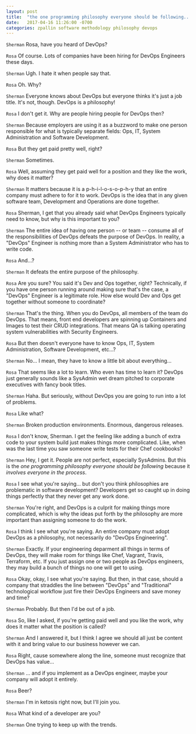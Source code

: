 ```yaml
---
layout: post
title:  "the one programming philosophy everyone should be following..."
date:   2017-04-16 11:26:00 -0700
categories: zpallin software methodology philosophy devops
---
```


`Sherman` Rosa, have you heard of DevOps?

`Rosa` Of course. Lots of companies have been hiring for DevOps Engineers these days.

`Sherman` Ugh. I hate it when people say that.

`Rosa` Oh. Why?

`Sherman` Everyone knows about DevOps but everyone thinks it's just a job title. It's not, though. DevOps is a philosophy!

`Rosa` I don't get it. Why are people hiring people for DevOps then?

`Sherman` Because employers are using it as a buzzword to make one person responsible for what is typically separate fields: Ops, IT, System Administration and Software Development.

`Rosa` But they get paid pretty well, right?

`Sherman` Sometimes.

`Rosa` Well, assuming they get paid well for a position and they like the work, why does it matter?

`Sherman` It matters because it is a p-h-i-l-o-s-o-p-h-y that an entire company must adhere to for it to work. DevOps is the idea that in any given software team, Development and Operations are done together.

`Rosa` Sherman, I get that you already said what DevOps Engineers typically need to know, but why is this important to you?

`Sherman` The entire idea of having one person -- or team -- consume all of the responsibilities of DevOps defeats the purpose of DevOps. In reality, a "DevOps" Engineer is nothing more than a System Administrator who has to write code.

`Rosa` And...?

`Sherman` It defeats the entire purpose of the philosophy.

`Rosa` Are you sure? You said it's Dev and Ops together, right? Technically, if you have one person running around making sure that's the case, a "DevOps" Engineer is a legitimate role. How else would Dev and Ops get together without someone to coordinate?

`Sherman` That's the thing. When you do DevOps, all members of the team do DevOps. That means, front end developers are spinning up Containers and Images to test their CRUD integrations. That means QA is talking operating system vulnerabilities with Security Engineers.

`Rosa` But then doesn't everyone have to know Ops, IT, System Administration, Software Development, etc...?

`Sherman` No... I mean, they have to know a little bit about everything...

`Rosa` That seems like a lot to learn. Who even has time to learn it? DevOps just generally sounds like a SysAdmin wet dream pitched to corporate executives with fancy book titles.

`Sherman` Haha. But seriously, without DevOps you are going to run into a lot of problems. 

`Rosa` Like what?

`Sherman` Broken production environments. Enormous, dangerous releases.

`Rosa` I don't know, Sherman. I get the feeling like adding a bunch of extra code to your system build just makes things more complicated. Like, when was the last time you saw someone write tests for their Chef cookbooks?

`Sherman` Hey, I get it. People are not perfect, especially SysAdmins. But this is the <i>one programming philosophy everyone should be following</i> because it <i>involves everyone in the process</i>.

`Rosa` I see what you're saying... but don't you think philosophies are problematic in software development? Developers get so caught up in doing things perfectly that they never get any work done.

`Sherman` You're right, and DevOps is a culprit for making things more complicated, which is why the ideas put forth by the philosophy are more important than assigning someone to do the work.

`Rosa` I think I see what you're saying. An entire company must adopt DevOps as a philosophy, not necessarily do "DevOps Engineering".

`Sherman` Exactly. If your engineering deparment all things in terms of DevOps, they will make room for things like Chef, Vagrant, Travis, Terraform, etc. If you just assign one or two people as DevOps engineers, they may build a bunch of things no one will get to using.

`Rosa` Okay, okay, I see what you're saying. But then, in that case, should a company that straddles the line between "DevOps" and "Traditional" technological workflow just fire their DevOps Engineers and save money and time?

`Sherman` Probably. But then I'd be out of a job.

`Rosa` So, like I asked, if you're getting paid well and you like the work, why does it matter what the position is called?

`Sherman` And I answered it, but I think I agree we should all just be content with it and bring value to our business however we can.

`Rosa` Right, cause somewhere along the line, someone must recognize that DevOps has value...

`Sherman` ... and if you implement as a DevOps engineer, maybe your company will adopt it entirely.

`Rosa` Beer?

`Sherman` I'm in ketosis right now, but I'll join you.

`Rosa` What kind of a developer are you?

`Sherman` One trying to keep up with the trends.



